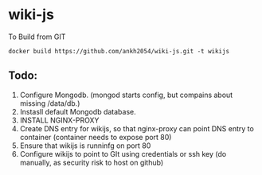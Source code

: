 # wiki-js


To Build from GIT

```docker build https://github.com/ankh2054/wiki-js.git -t wikijs```


## Todo:
1. Configure Mongodb. (mongod starts config, but compains about missing /data/db.)
2. Instasll default Mongodb database.
3. INSTALL NGINX-PROXY
4. Create DNS entry for wikijs, so that nginx-proxy can point DNS entry to container (container needs to expose port 80)
5. Ensure that wikijs is runninfg on port 80
6. Configure wikijs to point to GIt using credentials or ssh key (do manually, as security risk to host on github)


